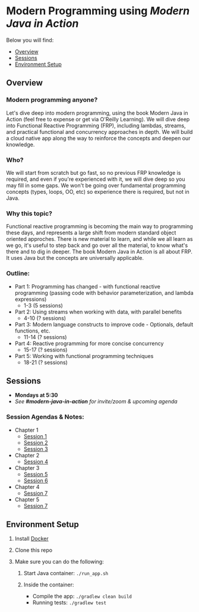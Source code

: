 # Modern Programming using *Modern Java in Action*

Below you will find: 
* [Overview](#Overview)
* [Sessions](#Sessions)
* [Environment Setup](#Environment-Setup)

## Overview 

### Modern programming anyone? 

Let's dive deep into modern programming, using the book Modern Java in Action (feel free to expense or get via O'Reilly Learning). We will dive deep into Functional Reactive Programming (FRP), including lambdas, streams, and practical functional and concurrency approaches in depth. We will build a cloud native app along the way to reinforce the concepts and deepen our knowledge. 

### Who? 

We will start from scratch but go fast, so no previous FRP knowledge is required, and even if you're experienced with it, we will dive deep so you may fill in some gaps. We won't be going over fundamental programming concepts (types, loops, OO, etc) so experience there is required, but not in Java.

### Why this topic? 

Functional reactive programming is becoming the main way to programming these days, and represents a large shift from modern standard object oriented approches. There is new material to learn, and while we all learn as we go, it's useful to step back and go over all the material, to know what's there and to dig in deeper. The book Modern Java in Action is all about FRP. It uses Java but the concepts are universally applicable. 

### Outline:

- Part 1: Programming has changed - with functional reactive programming (passing code with behavior parameterization, and lambda expressions)
    - 1-3 (5 sessions)
- Part 2: Using streams when working with data, with parallel benefits
    - 4-10 (? sessions)
- Part 3: Modern language constructs to improve code - Optionals, default functions, etc.
    - 11-14 (? sessions)
- Part 4: Reactive programming for more concise concurrency
    - 15-17 (? sessions)
- Part 5: Working with functional programming techniques
    - 18-21 (? sessions)

## Sessions

- **Mondays at 5:30**
- *See **#modern-java-in-action** for invite/zoom & upcoming agenda*

### Session Agendas & Notes:

* Chapter 1
    * [Session 1](README-chapter-01.md#Session-1)
    * [Session 2](README-chapter-01.md#Session-2)
    * [Session 3](README-chapter-01.md#Session-3)
* Chapter 2 
    * [Session 4](README-chapter-02.md#Session-4)
* Chapter 3 
    * [Session 5](README-chapter-03.md#Session-5)
    * [Session 6](README-chapter-03.md#Session-6)
* Chapter 4
    * [Session 7](README-chapter-04.md#Session-7)
* Chapter 5
    * [Session 7](README-chapter-05.md)

## Environment Setup

1. Install [Docker](https://www.docker.com/products/docker-desktop) 
1. Clone this repo
1. Make sure you can do the following:

    1. Start Java container: `./run_app.sh`
    1. Inside the container:
    
        - Compile the app: `./gradlew clean build`
        - Running tests: `./gradlew test`
